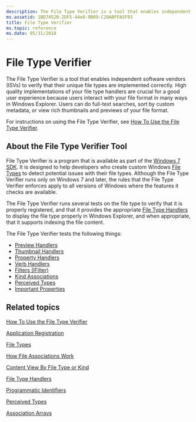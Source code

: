 ```yaml
---
description: The File Type Verifier is a tool that enables independent software vendors (ISVs) to verify that their unique file types are implemented correctly.
ms.assetid: 1BD7452B-2DF5-44e9-9B09-C29ABFFA5F93
title: File Type Verifier
ms.topic: reference
ms.date: 05/31/2018
---
```


# File Type Verifier

The File Type Verifier is a tool that enables independent software vendors (ISVs) to verify that their unique file types are implemented correctly. High quality implementations of your file type handlers are crucial for a good user experience because users interact with your file format in many ways in Windows Explorer. Users can do full-text searches, sort by custom metadata, or view rich thumbnails and previews of your file format.

For instructions on using the File Type Verifier, see [How To Use the File Type Verifier](how-to-use-the-file-type-verifier.md).

## About the File Type Verifier Tool

File Type Verifier is a program that is available as part of the [Windows 7 SDK](https://msdn.microsoft.com/windowsvista/bb980924.aspx). It is designed to help developers who create custom Windows [File Types](fa-file-types.md) to detect potential issues with their file types. Although the File Type Verifier runs only on Windows 7 and later, the rules that the File Type Verifier enforces apply to all versions of Windows where the features it checks are available.

The File Type Verifier runs several tests on the file type to verify that it is properly registered, and that it provides the appropriate [File Type Handlers](fa-file-extensions.md) to display the file type properly in Windows Explorer, and when appropriate, that it supports indexing the file content.

The File Type Verifier tests the following things:

-   [Preview Handlers](building-preview-handlers.md)
-   [Thumbnail Handlers](building-thumbnail-providers.md)
-   [Property Handlers](../search/-search-3x-wds-extidx-propertyhandlers.md)
-   [Verb Handlers](fa-verbs.md)
-   [Filters (IFilter)](../search/-search-3x-wds-extidx-filters.md)
-   [Kind Associations](../properties/building-property-handlers-user-friendly-kind-names.md)
-   [Perceived Types](fa-perceivedtypes.md)
-   [Important Properties](../search/-shell-systemdefinedpropertiesforfileformats.md)

## Related topics

<dl> <dt>

[How To Use the File Type Verifier](how-to-use-the-file-type-verifier.md)
</dt> <dt>

[Application Registration](app-registration.md)
</dt> <dt>

[File Types](fa-file-types.md)
</dt> <dt>

[How File Associations Work](fa-how-work.md)
</dt> <dt>

[Content View By File Type or Kind](prophand-content-view.md)
</dt> <dt>

[File Type Handlers](fa-file-extensions.md)
</dt> <dt>

[Programmatic Identifiers](fa-progids.md)
</dt> <dt>

[Perceived Types](fa-perceivedtypes.md)
</dt> <dt>

[Association Arrays](fa-associationarray.md)
</dt> </dl>

 

 
